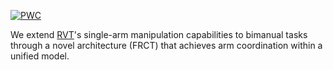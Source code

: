 [![PWC](https://img.shields.io/endpoint.svg?url=https://paperswithcode.com/badge/rvt-2-learning-precise-manipulation-from-few/robot-manipulation-on-rlbench)](https://paperswithcode.com/sota/robot-manipulation-on-rlbench?p=rvt-2-learning-precise-manipulation-from-few)





<!-- <div style="display:flex">
    <div style="flex:1;padding-right:5px;">
        <img src="https://robotic-view-transformer-2.github.io/figs/teaser.gif" alt="RVT-2" height="200px"/>
        <p style="text-align:center;">RVT-2 solving high precision tasks</p>
    </div>
    <div style="flex:1;padding-left:5px;">
        <img src="https://robotic-view-transformer.github.io/real_world/real_world_very_small.gif" alt="RVT" height="200px"/>
        <p style="text-align:center;">Single RVT model model solving multiple tasks</p>
    </div>
</div> -->



We extend [RVT](https://github.com/nvlabs/rvt)'s single-arm manipulation capabilities to bimanual tasks through a novel architecture (FRCT) that achieves arm coordination within a unified model.



